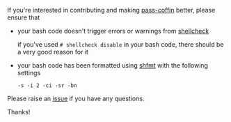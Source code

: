 If you're interested in contributing and making
[pass-coffin](https://github.com/ayushnix/pass-coffin) better, please ensure that

- your bash code doesn't trigger errors or warnings from
  [shellcheck](https://github.com/koalaman/shellcheck)

  if you've used `# shellcheck disable` in your bash code, there should be a very good reason for it

- your bash code has been formatted using [shfmt](https://github.com/mvdan/sh) with the following
  settings

  `-s -i 2 -ci -sr -bn`

Please raise an [issue](https://github.com/ayushnix/pass-coffin/issues/new/choose) if you have any
questions.

Thanks!
